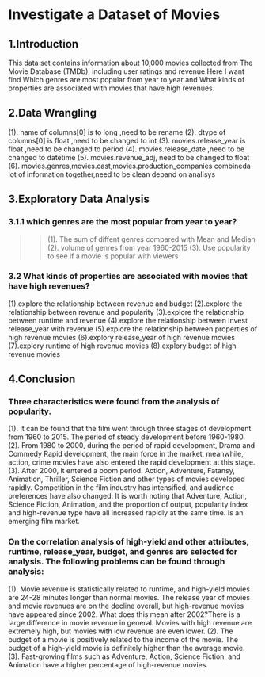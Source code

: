 # Investigate a Dataset of Movies
## 1.Introduction
This data set contains information about 10,000 movies collected from The Movie Database (TMDb), including user ratings and revenue.Here I want find Which genres are most popular from year to year and What kinds of properties are associated with movies that have high revenues.
## 2.Data Wrangling
(1). name of columns[0] is to long ,need to be rename
(2). dtype of columns[0] is float ,need to be changed to int
(3). movies.release_year is float ,need to be changed to period
(4). movies.release_date ,need to be changed to datetime
(5). movies.revenue_adj, need to be changed to float
(6). movies.genres,movies.cast,movies.production_companies combineda lot of information together,need to be clean depand on analisys

## 3.Exploratory Data Analysis
### 3.1.1 which genres are the most popular from year to year?
>> (1). The sum of diffent genres compared with Mean and Median
>> (2). volume of genres from year 1960-2015
>> (3). Use popularity to see if a movie is popular with viewers
### 3.2 What kinds of properties are associated with movies that have high revenues?
 (1).explore the relationship between revenue and budget
 (2).explore the relationship between revenue and popularity
 (3).explore the relationship between runtime and revenue
 (4).explore the relationship between invest release_year with revenue
 (5).explore the relationship between properties of high revenue movies
 (6).explory release_year of high revenue movies
 (7).explory runtime of high revenue movies
 (8).explory budget of high revenue movies
## 4.Conclusion
### Three characteristics were found from the analysis of popularity.
(1). It can be found that the film went through three stages of development from 1960 to 2015. The period of steady development before 1960-1980.
(2). From 1980 to 2000, during the period of rapid development, Drama and Commedy Rapid development, the main force in the market, meanwhile, action, crime movies have also entered the rapid development at this stage.
(3). After 2000, it entered a boom period. Action, Adventure, Fatansy, Animation, Thriller, Science Fiction and other types of movies developed rapidly. Competition in the film industry has intensified, and audience preferences have also changed. It is worth noting that Adventure, Action, Science Fiction, Animation, and the proportion of output, popularity index and high-revenue type have all increased rapidly at the same time. Is an emerging film market.
### On the correlation analysis of high-yield and other attributes, runtime, release_year, budget, and genres are selected for analysis. The following problems can be found through analysis:
(1). Movie revenue is statistically related to runtime, and high-yield movies are 24-28 minutes longer than normal movies.
The release year of movies and movie revenues are on the decline overall, but high-revenue movies have appeared since 2002. What does this mean after 2002?There is a large difference in movie revenue in general. Movies with high revenue are extremely high, but movies with low revenue are even lower.
(2). The budget of a movie is positively related to the income of the movie. The budget of a high-yield movie is definitely higher than the average movie.
(3). Fast-growing films such as Adventure, Action, Science Fiction, and Animation have a higher percentage of high-revenue movies.

